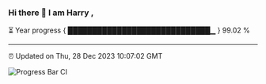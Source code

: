 ### Hi there 👋 I am Harry , 

⏳ Year progress { █████████████████████████████▁ } 99.02 %

---

⏰ Updated on Thu, 28 Dec 2023 10:07:02 GMT

![Progress Bar CI](https://github.com/duykhang68/duykhang68/workflows/Progress%20Bar%20CI/badge.svg)
